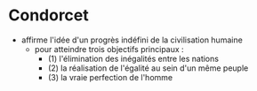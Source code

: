 # Condorcet

- affirme l'idée d'un progrès indéfini de la civilisation humaine
    - pour atteindre trois objectifs principaux :
      - (1) l'élimination des inégalités entre les nations
      - (2) la réalisation de l'égalité au sein d'un même peuple
      - (3) la vraie perfection de l'homme
